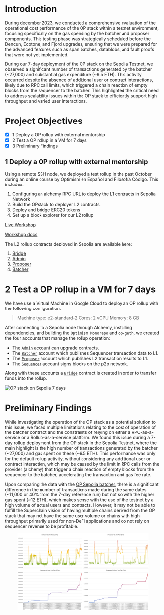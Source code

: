 # Introduction
During december 2023, we conducted a comprehensive evaluation of the operational cost performance of the OP stack within a testnet environment, focusing specifically on the gas spending by the batcher and proposer components. This testing phase was strategically scheduled before the Dencun, Ecotone, and Fjord upgrades, ensuring that we were prepared for the advanced features such as span batches, datablobs, and fault proofs that were not yet implemented.

During our 7-day deployment of the OP stack on the Sepolia Testnet, we observed a significant number of transactions generated by the batcher (~27,000) and substantial gas expenditure (~9.5 ETH). This activity occurred despite the absence of additional user or contract interactions, likely due to RPC call limits, which triggered a chain reaction of empty blocks from the sequencer to the batcher. This highlighted the critical need to address scalability issues within the OP stack to efficiently support high throughput and varied user interactions.

# Project Objectives

- [x]  1 Deploy a OP rollup with external mentorship
- [x]  2 Test a OP rollup in a VM for 7 days
- [x]  3 Preliminary Findings

## 1 Deploy a OP rollup with external mentorship

Using a remote SSH node, we deployed a test rollup in the past October during an online course by Optimism en Español and Filosofía Código. This includes:

1. Configuring an alchemy RPC URL to deploy the L1 contracts in Sepolia Network
2. Build the OPstack to deployer L2 contracts
3. Deploy and bridge ERC20 tokens
4. Set up a block explorer for our L2 rollup

[Live Workshop](https://www.youtube.com/watch?v=fQ3tF29gR4w&t=1s)

[Workshop docs](https://github.com/Turupawn/stack-docs/blob/op-pr/src/docs/build/getting-started.md)

The L2 rollup contracts deployed in Sepolia are available here:

1. [Bridge](https://sepolia.etherscan.io/address/0xa4c424c2925f39a3a680d91caaf98dea4db39491)
2. [Admin](https://sepolia.etherscan.io/address/0x7a8c9562526514488875136effd989c794bc58a1)
3. [Proposer](https://sepolia.etherscan.io/address/0xe75a79feb44c0d8e6b1e88c5d7ebab6d07ea512b)
4. [Batcher](https://sepolia.etherscan.io/address/0x1dd9f98d88acb01f0d7f742ac06b4c9094dcd7a4)

# 2 Test a OP rollup in a VM for 7 days

We have use a Virtual Machine in Google Cloud to deploy an OP rollup with the following configuration: 

>Machine type: e2-standard-2
Cores: 2 vCPU
Memory: 8 GB

After connecting to a Sepolia node through Alchemy, installing dependencies, and building the `Optimism Monorepo` and `op-geth`, we created the four accounts that manage the rollup operation:

- The [`Admin`](https://sepolia.etherscan.io/address/0x3c90fda98697e8a8e3a2280e91e37978af6892d5) account can upgrade contracts.
- The [`Batcher`](https://sepolia.etherscan.io/address/0x0baf402794dacb56e5b9d3ae30a269a65e6898ce) account which publishes Sequencer transaction data to L1.
- The [`Proposer`](https://sepolia.etherscan.io/address/0x2deebf69cafeab907d94e6788ffc850090ccb561) account which publishes L2 transaction results to L1.
- The [`Sequencer`](https://sepolia.etherscan.io/address/0x565d75374d2df1e55553ca931f3c0527b2c93868) account signs blocks on the p2p network.

Along with these accounts a [`Bridge`](https://sepolia.etherscan.io/address/0x2139ac2d92de1f4166e9b130a1ac2567dac77132) contract is created in order to transfer funds into the rollup.

![OP stack on Sepolia 7 days](https://www.notion.so/image/https%3A%2F%2Fprod-files-secure.s3.us-west-2.amazonaws.com%2Fb93d7c62-4ce7-46c6-a8c7-8f9ce471d508%2F111df0ce-eecf-4875-a20b-8e22ac941905%2FUntitled.png?table=block&id=3492b6fe-ecb8-43d5-a3ce-ab2af7c16b1a&spaceId=b93d7c62-4ce7-46c6-a8c7-8f9ce471d508&width=2000&userId=9ec5d830-7a6e-4543-99a2-3a110d7fec88&cache=v2)

# Preliminary Findings

While investigating the operation of the OP stack as a potential solution to this issue, we faced multiple limitations relating to the cost of operation of the batcher contract and the constraints of relying on either a RPC-as-a-service or a Rollup-as-a-service platform. We found this issue during a 7-day rollup deployment from the OP stack in the Sepolia Testnet, where the main highlight is the high number of transactions generated by the batcher (~27,000) and gas spent on these (~9.5 ETH). This performance was only for the default rollup activity, without considering any additional user or contract interaction, which may be caused by the limit in RPC calls from the provider (alchemy) that trigger a chain reaction of empty blocks from the sequencer to the batcher, accelerating the transaction and gas fee rate. 

Upon comparing the data with the [OP Sepolia batcher](https://sepolia.etherscan.io/address/0x8F23BB38F531600e5d8FDDaAEC41F13FaB46E98c), there is a significant difference in the number of transactions made during the same dates (~11,000 or 40% from the 7-day reference run) but not so with the higher gas spent (~12 ETH), which makes sense with the use of the testnet by a high volume of actual users and contracts. However, it may not be able to fulfill the Superchain vision of having multiple chains derived from the OP stack that may not have the same user volume or chains with high throughput primarily used for non-DeFi applications and do not rely on sequencer revenue to be profitable.

<figure>
  <img src="./img/node01.png" alt="Test Deployment 01 / December 2023">
</figure>